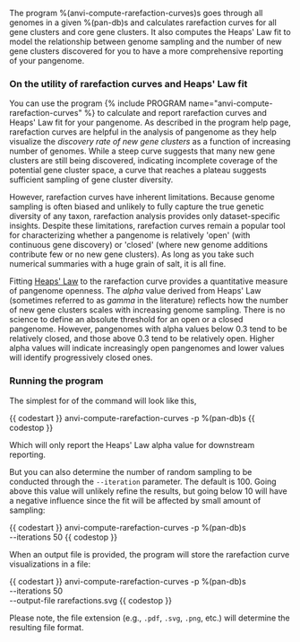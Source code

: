 The program %(anvi-compute-rarefaction-curves)s goes through all genomes in a given %(pan-db)s and calculates rarefaction curves for all gene clusters and core gene clusters. It also computes the Heaps' Law fit to model the relationship between genome sampling and the number of new gene clusters discovered for you to have a more comprehensive reporting of your pangenome.

### On the utility of rarefaction curves and Heaps' Law fit

You can use the program {% include PROGRAM name="anvi-compute-rarefaction-curves" %} to calculate and report rarefaction curves and Heaps' Law fit for your pangenome. As described in the program help page, rarefaction curves are helpful in the analysis of pangenome as they help visualize the *discovery rate of new gene clusters* as a function of increasing number of genomes. While a steep curve suggests that many new gene clusters are still being discovered, indicating incomplete coverage of the potential gene cluster space, a curve that reaches a plateau suggests sufficient sampling of gene cluster diversity.

However, rarefaction curves have inherent limitations. Because genome sampling is often biased and unlikely to fully capture the true genetic diversity of any taxon, rarefaction analysis provides only dataset-specific insights. Despite these limitations, rarefaction curves remain a popular tool for characterizing whether a pangenome is relatively 'open' (with continuous gene discovery) or 'closed' (where new genome additions contribute few or no new gene clusters). As long as you take such numerical summaries with a huge grain of salt, it is all fine.

Fitting [Heaps' Law](https://en.wikipedia.org/wiki/Heaps'_law) to the rarefaction curve provides a quantitative measure of pangenome openness. The *alpha* value derived from Heaps' Law (sometimes referred to as *gamma* in the literature) reflects how the number of new gene clusters scales with increasing genome sampling. There is no science to define an absolute threshold for an open or a closed pangenome. However, pangenomes with alpha values below 0.3 tend to be relatively closed, and those above 0.3 tend to be relatively open. Higher alpha values will indicate increasingly open pangenomes and lower values will identify progressively closed ones.

### Running the program

The simplest for of the command will look like this,

{{ codestart }}
anvi-compute-rarefaction-curves -p %(pan-db)s
{{ codestop }}

Which will only report the Heaps' Law alpha value for downstream reporting.

But you can also determine the number of random sampling to be conducted through the `--iteration` parameter. The default is 100. Going above this value will unlikely refine the results, but going below 10 will have a negative influence since the fit will be affected by small amount of sampling:

{{ codestart }}
anvi-compute-rarefaction-curves -p %(pan-db)s \
                                --iterations 50
{{ codestop }}

When an output file is provided, the program will store the rarefaction curve visualizations in a file:

{{ codestart }}
anvi-compute-rarefaction-curves -p %(pan-db)s \
                                --iterations 50 \
                                --output-file rarefactions.svg
{{ codestop }}

Please note, the file extension (e.g., `.pdf`, `.svg`, `.png`, etc.) will determine the resulting file format.
